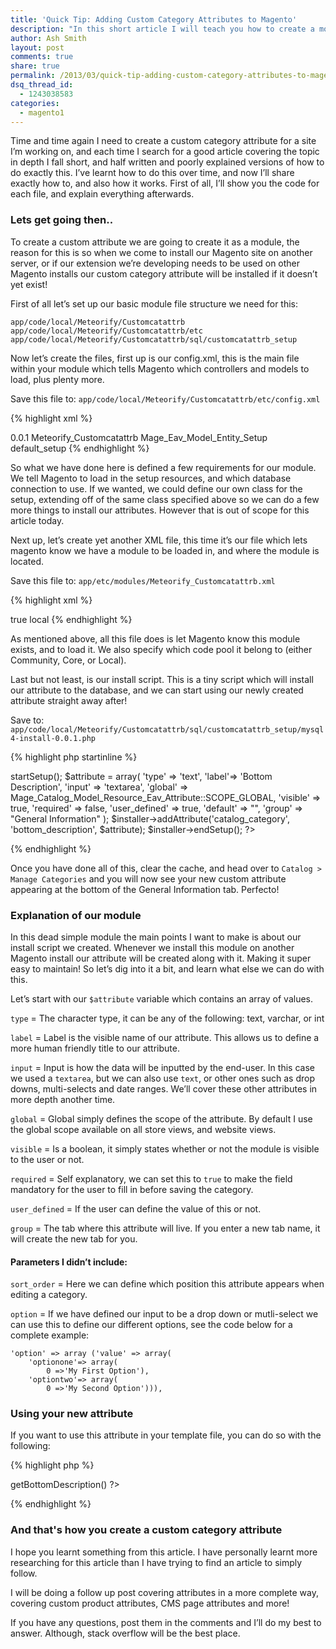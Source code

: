 ```yaml
---
title: 'Quick Tip: Adding Custom Category Attributes to Magento'
description: "In this short article I will teach you how to create a module that will add custom category attributes into your magento install. It's really dead simple."
author: Ash Smith
layout: post
comments: true
share: true
permalink: /2013/03/quick-tip-adding-custom-category-attributes-to-magento/
dsq_thread_id:
  - 1243038583
categories:
  - magento1
---
```

Time and time again I need to create a custom category attribute for a site I&#8217;m working on, and each time I search for a good article covering the topic in depth I fall short, and half written and poorly explained versions of how to do exactly this. I&#8217;ve learnt how to do this over time, and now I&#8217;ll share exactly how to, and also how it works. First of all, I&#8217;ll show you the code for each file, and explain everything afterwards.

### Lets get going then..

To create a custom attribute we are going to create it as a module, the reason for this is so when we come to install our Magento site on another server, or if our extension we&#8217;re developing needs to be used on other Magento installs our custom category attribute will be installed if it doesn&#8217;t yet exist!

First of all let&#8217;s set up our basic module file structure we need for this:

    app/code/local/Meteorify/Customcatattrb
    app/code/local/Meteorify/Customcatattrb/etc
    app/code/local/Meteorify/Customcatattrb/sql/customcatattrb_setup


Now let&#8217;s create the files, first up is our config.xml, this is the main file within your module which tells Magento which controllers and models to load, plus plenty more.

Save this file to: `app/code/local/Meteorify/Customcatattrb/etc/config.xml`

{% highlight xml %}
<?xml version="1.0"?>
<config>
  <modules>
    <Meteorify_Customcatattrb>
      <version>0.0.1</version>
    </Meteorify_Customcatattrb>
  </modules>
    <global>
      <resources>
          <customcatattrb_setup>
            <setup>
              <module>Meteorify_Customcatattrb</module>
              <class>Mage_Eav_Model_Entity_Setup</class>
            </setup>
            <connection>
              <use>default_setup</use>
            </connection>
          </customcatattrb_setup>
      </resources>
    </global>
</config>
{% endhighlight %}

So what we have done here is defined a few requirements for our module. We tell Magento to load in the setup resources, and which database connection to use. If we wanted, we could define our own class for the setup, extending off of the same class specified above so we can do a few more things to install our attributes. However that is out of scope for this article today.

Next up, let&#8217;s create yet another XML file, this time it&#8217;s our file which lets magento know we have a module to be loaded in, and where the module is located.

Save this file to: `app/etc/modules/Meteorify_Customcatattrb.xml`

{% highlight xml %}
<?xml version="1.0"?>
<config>
  <modules>
    <Meteorify_Customcatattrb>
      <active>true</active>
      <codePool>local</codePool>
    </Meteorify_Customcatattrb>
  </modules>
</config>
{% endhighlight %}  


As mentioned above, all this file does is let Magento know this module exists, and to load it. We also specify which code pool it belong to (either Community, Core, or Local).

Last but not least, is our install script. This is a tiny script which will install our attribute to the database, and we can start using our newly created attribute straight away after!

Save to: `app/code/local/Meteorify/Customcatattrb/sql/customcatattrb_setup/mysql4-install-0.0.1.php`

{% highlight php startinline %}
<?php
$installer = $this;
$installer->startSetup();
$attribute  = array(
    'type' => 'text',
    'label'=> 'Bottom Description',
    'input' => 'textarea',
    'global' => Mage_Catalog_Model_Resource_Eav_Attribute::SCOPE_GLOBAL,
    'visible' => true,
    'required' => false,
    'user_defined' => true,
    'default' => "",
    'group' => "General Information"
);
$installer->addAttribute('catalog_category', 'bottom_description', $attribute);
$installer->endSetup();
?>
{% endhighlight %}

Once you have done all of this, clear the cache, and head over to `Catalog > Manage Categories` and you will now see your new custom attribute appearing at the bottom of the General Information tab. Perfecto!

### Explanation of our module

In this dead simple module the main points I want to make is about our install script we created. Whenever we install this module on another Magento install our attribute will be created along with it. Making it super easy to maintain! So let&#8217;s dig into it a bit, and learn what else we can do with this.

Let&#8217;s start with our `$attribute` variable which contains an array of values.

`type` = The character type, it can be any of the following: text, varchar, or int

`label` = Label is the visible name of our attribute. This allows us to define a more human friendly title to our attribute.

`input` = Input is how the data will be inputted by the end-user. In this case we used a `textarea`, but we can also use `text`, or other ones such as drop downs, multi-selects and date ranges. We&#8217;ll cover these other attributes in more depth another time.

`global` = Global simply defines the scope of the attribute. By default I use the global scope available on all store views, and website views.

`visible` = Is a boolean, it simply states whether or not the module is visible to the user or not.

`required` = Self explanatory, we can set this to `true` to make the field mandatory for the user to fill in before saving the category.

`user_defined` = If the user can define the value of this or not.

`group` = The tab where this attribute will live. If you enter a new tab name, it will create the new tab for you.

#### Parameters I didn&#8217;t include:

`sort_order` = Here we can define which position this attribute appears when editing a category.

`option` = If we have defined our input to be a drop down or mutli-select we can use this to define our different options, see the code below for a complete example:

    'option' => array ('value' => array(
        'optionone'=> array(
            0 =>'My First Option'),
        'optiontwo'=> array(
            0 =>'My Second Option'))),


### Using your new attribute

If you want to use this attribute in your template file, you can do so with the following:

{% highlight php %}
  <?php echo $_category->getBottomDescription() ?>
{% endhighlight %}
### And that's how you create a custom category attribute

I hope you learnt something from this article. I have personally learnt more researching for this article than I have trying to find an article to simply follow.

I will be doing a follow up post covering attributes in a more complete way, covering custom product attributes, CMS page attributes and more!

If you have any questions, post them in the comments and I&#8217;ll do my best to answer. Although, stack overflow will be the best place.
